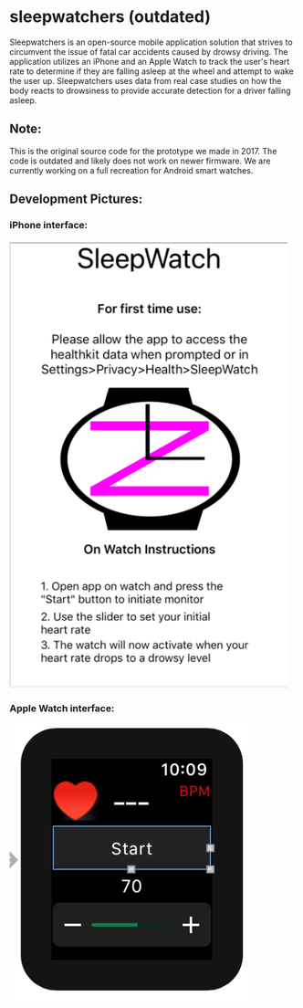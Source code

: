 # sleepwatchers (outdated)
Sleepwatchers is an open-source mobile application solution that strives to circumvent the issue of fatal car accidents caused by drowsy driving. The application utilizes an iPhone and an Apple Watch to track the user's heart rate to determine if they are falling asleep at the wheel and attempt to wake the user up. Sleepwatchers uses data from real case studies on how the body reacts to drowsiness to provide accurate detection for a driver falling asleep.

## Note:
This is the original source code for the prototype we made in 2017. The code is outdated and likely does not work on newer firmware. We are currently working on a full recreation for Android smart watches.

## Development Pictures:
### iPhone interface:
![Image of interface](https://github.com/moeezk7/sleepwatchers/blob/main/images/interface.png)

### Apple Watch interface:
![Image of interface](https://github.com/moeezk7/sleepwatchers/blob/main/images/watchinterface.png)
